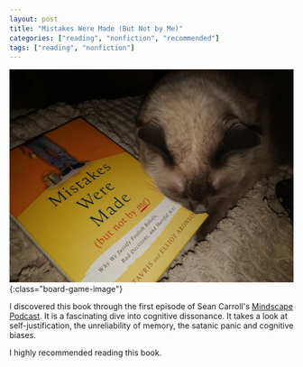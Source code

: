 ```yaml
---
layout: post
title: "Mistakes Were Made (But Not by Me)"
categories: ["reading", "nonfiction", "recommended"]
tags: ["reading", "nonfiction"]
---
```


![Mistakes Were Made](/assets/mistakes-were-made.jpg){:class="board-game-image"}

I discovered this book through the first episode of Sean Carroll's [Mindscape Podcast](https://www.preposterousuniverse.com/podcast/2018/07/09/episode-1-carol-tavris-on-mistakes-justification-and-cognitive-dissonance/). It is a fascinating dive into cognitive dissonance. It takes a look at self-justification, the unreliability of memory, the satanic panic and cognitive biases.

I highly recommended reading this book.
